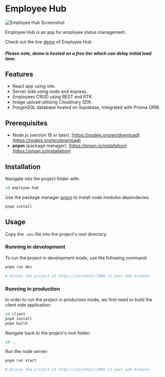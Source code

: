 # Employee Hub

![Employee Hub Screenshot](https://res.cloudinary.com/di41jhirl/image/upload/v1709955911/cf0lj7w5pgunk4dtivhg.png)

Employee Hub is an app for employee status management.

Check out the live [demo](https://employee-hub.onrender.com/) of Employee Hub.

##### Please note, demo is hosted on a free tier which can delay initial load time.

## Features

- React app using vite.
- Server side using node and express.
- Employees CRUD using REST and RTK.
- Image upload utilizing Cloudinary SDK.
- PosgreSQL database hosted on Supabase, integrated with Prisma ORM.

## Prerequisites

- Node.js (version 18 or later): [https://nodejs.org/en/download](https://nodejs.org/en/download)
- **pnpm** (package manager): [https://pnpm.io/installation](https://pnpm.io/installation)

## Installation

Navigate into the project folder with:

```bash
cd employee-hub
```

Use the package manager [pnpm](https://pnpm.io/installation) to install node modules dependecies.

```bash
pnpm install
```

## Usage

Copy the `.env` file into the project's root directory.

### Running in development

To run the project in development mode, use the following command:

```bash
pnpm run dev

# Access the project at http://localhost:3000 in your web browser.
```

### Running in production

In order to run the project in production mode, we first need to build the client side application:

```bash
cd client
pnpm install
pnpm build
```

Navigate back to the project's root folder:

```bash
cd ..
```

Run the node server:

```bash
pnpm run start

# Access the project at http://localhost:3000 in your web browser.
```
